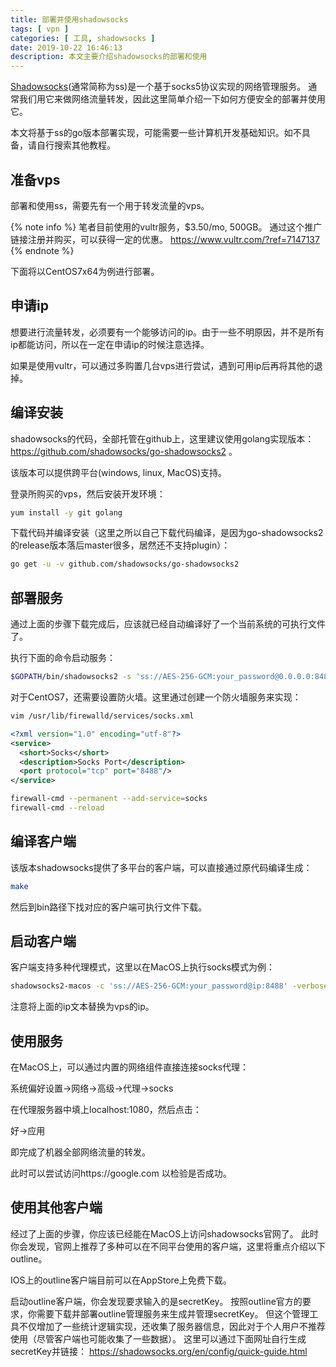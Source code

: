 ```yaml
---
title: 部署并使用shadowsocks
tags: [ vpn ]
categories: [ 工具, shadowsocks ]
date: 2019-10-22 16:46:13
description: 本文主要介绍shadowsocks的部署和使用
---
```


[Shadowsocks](https://shadowsocks.org)(通常简称为ss)是一个基于socks5协议实现的网络管理服务。
通常我们用它来做网络流量转发，因此这里简单介绍一下如何方便安全的部署并使用它。

本文将基于ss的go版本部署实现，可能需要一些计算机开发基础知识。如不具备，请自行搜索其他教程。

准备vps
----

部署和使用ss，需要先有一个用于转发流量的vps。

{% note info %}
笔者目前使用的vultr服务，$3.50/mo, 500GB。
通过这个推广链接注册并购买，可以获得一定的优惠。
https://www.vultr.com/?ref=7147137
{% endnote %}

下面将以CentOS7x64为例进行部署。

申请ip
----

想要进行流量转发，必须要有一个能够访问的ip。由于一些不明原因，并不是所有ip都能访问，所以在一定在申请ip的时候注意选择。

如果是使用vultr，可以通过多购置几台vps进行尝试，遇到可用ip后再将其他的退掉。

编译安装
----

shadowsocks的代码，全部托管在github上，这里建议使用golang实现版本：https://github.com/shadowsocks/go-shadowsocks2 。

该版本可以提供跨平台(windows, linux, MacOS)支持。

登录所购买的vps，然后安装开发环境：


```sh
yum install -y git golang
```

下载代码并编译安装（这里之所以自己下载代码编译，是因为go-shadowsocks2的release版本落后master很多，居然还不支持plugin）：

```sh
go get -u -v github.com/shadowsocks/go-shadowsocks2
```

部署服务
----

通过上面的步骤下载完成后，应该就已经自动编译好了一个当前系统的可执行文件了。

执行下面的命令启动服务：
```sh
$GOPATH/bin/shadowsocks2 -s 'ss://AES-256-GCM:your_password@0.0.0.0:8488' -verbose
```

对于CentOS7，还需要设置防火墙。这里通过创建一个防火墙服务来实现：

```sh
vim /usr/lib/firewalld/services/socks.xml
```

```xml /usr/lib/firewalld/services/socks.xml
<?xml version="1.0" encoding="utf-8"?>
<service>
  <short>Socks</short>
  <description>Socks Port</description>
  <port protocol="tcp" port="8488"/>
</service>
```

```sh
firewall-cmd --permanent --add-service=socks
firewall-cmd --reload
```

编译客户端
----

该版本shadowsocks提供了多平台的客户端，可以直接通过原代码编译生成：
```sh
make
```

然后到bin路径下找对应的客户端可执行文件下载。

启动客户端
----

客户端支持多种代理模式，这里以在MacOS上执行socks模式为例：
```sh
shadowsocks2-macos -c 'ss://AES-256-GCM:your_password@ip:8488' -verbose -socks :1080 -u
```

注意将上面的ip文本替换为vps的ip。

使用服务
----

在MacOS上，可以通过内置的网络组件直接连接socks代理：

系统偏好设置->网络->高级->代理->socks

在代理服务器中填上localhost:1080，然后点击：

好->应用

即完成了机器全部网络流量的转发。

此时可以尝试访问https://google.com 以检验是否成功。

使用其他客户端
----

经过了上面的步骤，你应该已经能在MacOS上访问shadowsocks官网了。
此时你会发现，官网上推荐了多种可以在不同平台使用的客户端，这里将重点介绍以下outline。

IOS上的outline客户端目前可以在AppStore上免费下载。

启动outline客户端，你会发现要求输入的是secretKey。
按照outline官方的要求，你需要下载并部署outline管理服务来生成并管理secretKey。
但这个管理工具不仅增加了一些统计逻辑实现，还收集了服务器信息，因此对于个人用户不推荐使用（尽管客户端也可能收集了一些数据）。
这里可以通过下面网址自行生成secretKey并链接：
https://shadowsocks.org/en/config/quick-guide.html

